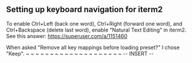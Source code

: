 ## Setting up keyboard navigation for iterm2

To enable Ctrl+Left (back one word), Ctrl+Right (forward one word), and Ctrl+Backspace (delete last word), enable "Natural Text Editing" in iterm2. See this answer: https://superuser.com/a/1151460

When asked "Remove all key mappings before loading preset?" I chose "Keep".
~
~
~
~
~
~
~
~
~
~
~
~
~
~
~
~
~
~
~
~
-- INSERT --
